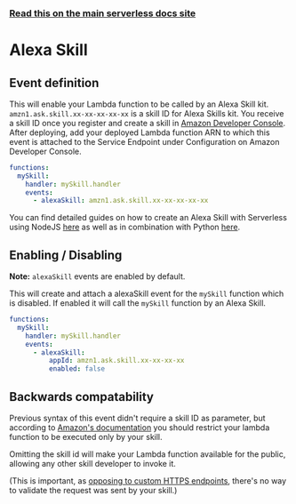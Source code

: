 <!--
title: Serverless Framework - AWS Lambda Events - Alexa Skill
menuText: Alexa Skill
menuOrder: 6
description:  Setting up AWS Alexa Skill Events with AWS Lambda via the Serverless Framework
layout: Doc
-->

<!-- DOCS-SITE-LINK:START automatically generated  -->
### [Read this on the main serverless docs site](https://www.serverless.com/framework/docs/providers/aws/events/alexa-skill)
<!-- DOCS-SITE-LINK:END -->

# Alexa Skill

## Event definition

This will enable your Lambda function to be called by an Alexa Skill kit.
`amzn1.ask.skill.xx-xx-xx-xx-xx` is a skill ID for Alexa Skills kit. You receive a skill ID once you register and create a skill in [Amazon Developer Console](https://developer.amazon.com/).
After deploying, add your deployed Lambda function ARN to which this event is attached to the Service Endpoint under Configuration on Amazon Developer Console.

```yml
functions:
  mySkill:
    handler: mySkill.handler
    events:
      - alexaSkill: amzn1.ask.skill.xx-xx-xx-xx-xx
```

You can find detailed guides on how to create an Alexa Skill with Serverless using NodeJS [here](https://github.com/serverless/examples/tree/master/aws-node-alexa-skill) as well as in combination with Python [here](https://github.com/serverless/examples/tree/master/aws-python-alexa-skill).

## Enabling / Disabling

**Note:** `alexaSkill` events are enabled by default.

This will create and attach a alexaSkill event for the `mySkill` function which is disabled. If enabled it will call
the `mySkill` function by an Alexa Skill.

```yaml
functions:
  mySkill:
    handler: mySkill.handler
    events:
      - alexaSkill:
          appId: amzn1.ask.skill.xx-xx-xx-xx
          enabled: false
```

## Backwards compatability

Previous syntax of this event didn't require a skill ID as parameter, but according to [Amazon's documentation](https://developer.amazon.com/docs/custom-skills/host-a-custom-skill-as-an-aws-lambda-function.html#configuring-the-alexa-skills-kit-trigger) you should restrict your lambda function to be executed only by your skill.

Omitting the skill id will make your Lambda function available for the public, allowing any other skill developer to invoke it.

(This is important, as [opposing to custom HTTPS endpoints](https://developer.amazon.com/docs/custom-skills/handle-requests-sent-by-alexa.html#request-verify), there's no way to validate the request was sent by your skill.)